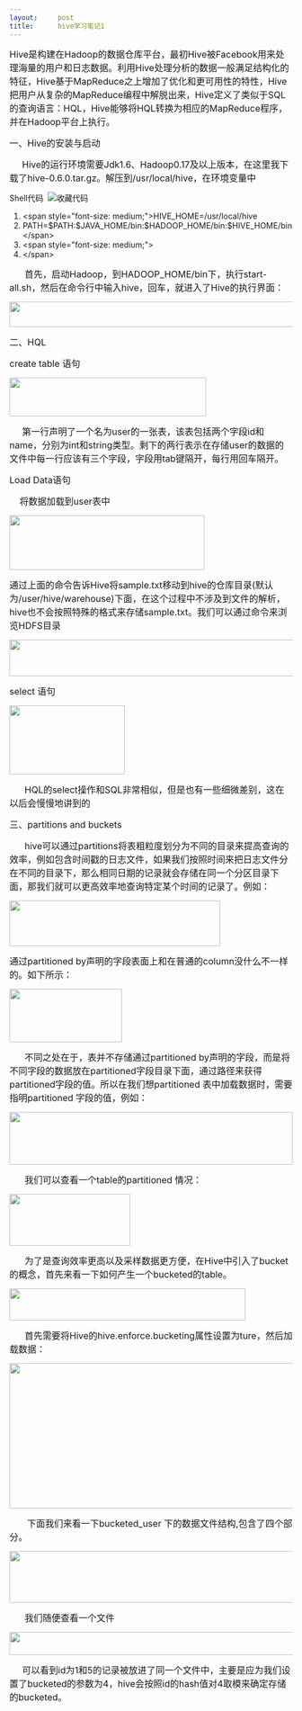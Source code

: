 ```yaml
---
layout:     post
title:      hive学习笔记1
---
```

<div id="article_content" class="article_content clearfix csdn-tracking-statistics" data-pid="blog" data-mod="popu_307" data-dsm="post">
								            <link rel="stylesheet" href="https://csdnimg.cn/release/phoenix/template/css/ck_htmledit_views-f76675cdea.css">
						<div class="htmledit_views" id="content_views">
                
<span style="font-size:16px;">Hive是构建在Hadoop的数据仓库平台，最初Hive被Facebook用来处理海量的用户和日志数据。利用Hive处理分析的数据一般满足结构化的特征，Hive基于MapReduce之上增加了优化和更可用性的特性，Hive把用户从复杂的MapReduce编程中解脱出来，Hive定义了类似于SQL的查询语言：HQL，Hive能够将HQL转换为相应的MapReduce程序，并在Hadoop平台上执行。</span>
<p><span style="font-size:16px;"></span></p>
<p><span style="font-size:16px;">一、Hive的安装与启动</span></p>
<p><span style="font-size:16px;">     Hive的运行环境需要Jdk1.6、Hadoop0.17及以上版本，在这里我下载了hive-0.6.0.tar.gz。解压到/usr/local/hive，在环境变量中</span></p>
<div class="dp-highlighter">
<div class="bar">
<div class="tools">Shell代码  <a title="收藏这段代码"><img class="star" src="http://xm-king.iteye.com/images/icon_star.png" alt="收藏代码"></a></div>
</div>
<ol class="dp-default" start="1"><li><span><span>&lt;span style=</span><span class="string">"font-size: medium;"</span><span>&gt;HIVE_HOME=/usr/local/hive  </span></span></li><li><span>PATH=$PATH:$JAVA_HOME/bin:$HADOOP_HOME/bin:$HIVE_HOME/bin&lt;/span&gt;  </span></li><li><span>&lt;span style=<span class="string">"font-size: medium;"</span><span>&gt;  </span></span></li><li><span>&lt;/span&gt;  </span></li></ol></div>
<p><span style="font-size:16px;">      首先，启动Hadoop，到HADOOP_HOME/bin下，执行start-all.sh，然后在命令行中输入hive，回车，就进入了Hive的执行界面：</span></p>
<p><span style="font-size:16px;"><img src="http://dl.iteye.com/upload/picture/pic/92258/4b8d4092-1cb9-398e-b7ae-e51873bfc4da.jpg" alt="" height="45" width="580"></span></p>
<p><span style="font-size:16px;">二、HQL</span></p>
<p><span style="font-size:16px;">create table 语句</span></p>
<p><span style="font-size:16px;"><img src="http://dl.iteye.com/upload/picture/pic/92260/c2df43c9-f8f1-364f-9c90-be7bffc6bf02.jpg" alt="" height="69" width="350"></span></p>
<p><span style="font-size:16px;">     第一行声明了一个名为user的一张表，该表包括两个字段id和name，分别为int和string类型。剩下的两行表示在存储user的数据的文件中每一行应该有三个字段，字段用tab键隔开，每行用回车隔开。</span></p>
<p><span style="font-size:16px;">Load Data语句</span></p>
<p><span style="font-size:16px;">    将数据加载到user表中</span></p>
<p><span style="font-size:16px;"><img src="http://dl.iteye.com/upload/picture/pic/92262/683e7fad-f2cb-3fd4-9816-3f4db135786c.jpg" alt="" height="97" width="347"></span></p>
<p><span style="font-size:16px;">通过上面的命令告诉Hive将sample.txt移动到hive的仓库目录(默认为/user/hive/warehouse)下面，在这个过程中不涉及到文件的解析，hive也不会按照特殊的格式来存储sample.txt。我们可以通过命令来浏览HDFS目录</span></p>
<p><span style="font-size:16px;"><img class="magplus" title="点击查看原始大小图片" src="http://dl.iteye.com/upload/picture/pic/92264/6e5c5f70-8882-3c52-a29f-5d060a25c5fc.jpg" alt="" height="65" width="700"></span></p>
<p><span style="font-size:16px;">select 语句</span></p>
<p><span style="font-size:16px;"><img src="http://dl.iteye.com/upload/picture/pic/92266/1136c25c-0e34-3b27-bab4-f05f834785b6.jpg" alt="" height="123" width="205"></span></p>
<p><span style="font-size:16px;">      HQL的select操作和SQL非常相似，但是也有一些细微差别，这在以后会慢慢地讲到的</span></p>
<p><span style="font-size:16px;">三、partitions and buckets</span></p>
<p><span style="font-size:16px;">      hive可以通过partitions将表粗粒度划分为不同的目录来提高查询的效率，例如包含时间戳的日志文件，如果我们按照时间来把日志文件分在不同的目录下，那么相同日期的记录就会存储在同一个分区目录下面，那我们就可以更高效率地查询特定某个时间的记录了。例如：</span></p>
<p><span style="font-size:16px;"><img src="http://dl.iteye.com/upload/picture/pic/92268/b04dedde-521d-340a-b3b7-95aeabe1c96a.jpg" alt="" height="81" width="375"></span></p>
<p><span style="font-size:16px;">通过partitioned by声明的字段表面上和在普通的column没什么不一样的。如下所示：</span></p>
<p><span style="font-size:16px;"><img src="http://dl.iteye.com/upload/picture/pic/92270/4222b0f4-ef5d-355d-b53b-c313d9465b15.jpg" alt="" height="95" width="200"></span></p>
<p><span style="font-size:16px;">      不同之处在于，表并不存储通过partitioned by声明的字段，而是将不同字段的数据放在partitioned字段目录下面，通过路径来获得partitioned字段的值。所以在我们想partitioned 表中加载数据时，需要指明partitioned 字段的值，例如：</span></p>
<p><span style="font-size:16px;"><img src="http://dl.iteye.com/upload/picture/pic/92274/b1c78c6b-c0a9-3d40-b0e4-2224b0abf2b8.jpg" alt="" height="94" width="504"></span></p>
<p><span style="font-size:16px;">      我们可以查看一个table的partitioned 情况：</span></p>
<p><span style="font-size:16px;"><img src="http://dl.iteye.com/upload/picture/pic/92272/86c1157e-1738-3acc-bf42-60bb3d699690.jpg" alt="" height="92" width="215"></span></p>
<p><span style="font-size:16px;"></span></p>
<p><span style="font-size:16px;">      为了是查询效率更高以及采样数据更方便，在Hive中引入了bucket的概念，首先来看一下如何产生一个bucketed的table。</span></p>
<p><span style="font-size:16px;"><img src="http://dl.iteye.com/upload/picture/pic/92276/94e58507-8d71-35a7-8e2c-dd0321cab81b.jpg" alt="" height="57" width="420"></span></p>
<p><span style="font-size:16px;">      首先需要将Hive的hive.enforce.bucketing属性设置为ture，然后加载数据：</span></p>
<p><span style="font-size:16px;"><img class="magplus" title="点击查看原始大小图片" src="http://dl.iteye.com/upload/picture/pic/92278/a68b8629-15f3-3466-a994-a9759697e45b.jpg" alt="" height="258" width="700"></span></p>
<p><span style="font-size:16px;">       下面我们来看一下bucketed_user 下的数据文件结构,包含了四个部分。</span></p>
<p><span style="font-size:16px;"><img class="magplus" title="点击查看原始大小图片" src="http://dl.iteye.com/upload/picture/pic/92282/853249d7-280a-3247-a92c-cd593555da83.jpg" alt="" height="92" width="700"></span></p>
<p><span style="font-size:16px;">      我们随便查看一个文件</span></p>
<p><span style="font-size:16px;"><img class="magplus" title="点击查看原始大小图片" src="http://dl.iteye.com/upload/picture/pic/92284/5d613212-1368-37d3-96f3-aa127df96cc2.jpg" alt="" height="41" width="700"></span></p>
<p><span style="font-size:16px;">     可以看到id为1和5的记录被放进了同一个文件中，主要是应为我们设置了bucketed的参数为4，hive会按照id的hash值对4取模来确定存储的bucketed。</span></p>
<br>            </div>
                </div>